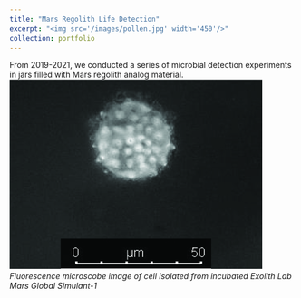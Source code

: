```yaml
---
title: "Mars Regolith Life Detection"
excerpt: "<img src='/images/pollen.jpg' width='450'/>"
collection: portfolio
---
```


From 2019-2021, we conducted a series of microbial detection experiments in jars filled with Mars regolith analog material.
![](/images/pollen.jpg)
*Fluorescence microscobe image of cell isolated from incubated Exolith Lab Mars Global Simulant-1*